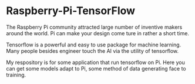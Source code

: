 # Raspberry-Pi-TensorFlow
The Raspberry Pi community attracted large number of inventive makers around
the world. Pi can make your design come ture in rather a short time.

Tensorflow is a powerful and easy to use package for machine learning. Many 
people besides engineer touch the AI via the utility of tensorflow. 

My respository is for some application that run tensorflow on Pi. Here you
can get some models adapt to Pi, some method of data generating face to training.
